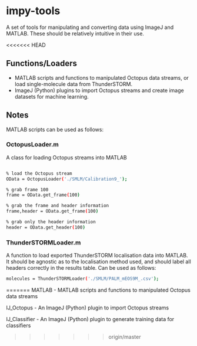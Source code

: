 # impy-tools

A set of tools for manipulating and converting data using ImageJ and MATLAB. These should be relatively
intuitive in their use.

<<<<<<< HEAD
## Functions/Loaders

+ MATLAB scripts and functions to manipulated Octopus data streams, or load single-molecule data from ThunderSTORM.
+ ImageJ (Python) plugins to import Octopus streams and create image datasets for machine learning.

## Notes

MATLAB scripts can be used as follows:

### OctopusLoader.m
A class for loading Octopus streams into MATLAB

```sh

% load the Octopus stream
OData = OctopusLoader('./SMLM/Calibration9_');

% grab frame 100
frame = OData.get_frame(100)

% grab the frame and header information
frame,header = OData.get_frame(100)

% grab only the header information
header = OData.get_header(100)
```

### ThunderSTORMLoader.m

A function to load exported ThunderSTORM localisation data into MATLAB. It should be agnostic as to the localisation 
method used, and should label all headers correctly in the results table. Can be used as follows:

```sh
molecules = ThunderSTORMLoader('./SMLM/PALM_mEOS9M_.csv');
```
=======
MATLAB - MATLAB scripts and functions to manipulated Octopus data streams

IJ_Octopus - An ImageJ (Python) plugin to import Octopus streams

IJ_Classifier - An ImageJ (Python) plugin to generate training data for classifiers
>>>>>>> origin/master

